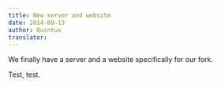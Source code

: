 ```yaml
---
title: New server and website
date: 2014-09-13
author: Quintus
translator:
---
```


We finally have a server and a website specifically for our fork.

Test, test.
